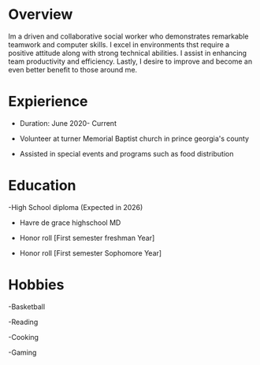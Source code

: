  # Overview
Im a driven and collaborative social worker who demonstrates remarkable teamwork and computer skills. I excel in environments thst require a positive attitude along with strong technical abilities. I assist in enhancing team productivity and efficiency. Lastly, I desire to improve and become an even better benefit to those around me.
# Expierience
- Duration: June 2020- Current

- Volunteer at turner Memorial Baptist church in prince georgia's county

- Assisted in special events and programs such as food distribution 
# Education
-High School diploma (Expected in 2026)

- Havre de grace highschool MD

- Honor roll [First semester freshman Year]

- Honor roll [First semester Sophomore Year]

# Hobbies
-Basketball

-Reading

-Cooking

-Gaming
